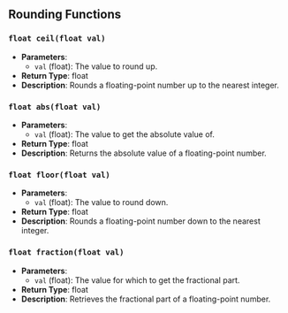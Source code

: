 ## Rounding Functions

### `float ceil(float val)`
- **Parameters**:
  - `val` (float): The value to round up.
- **Return Type**: float
- **Description**: Rounds a floating-point number up to the nearest integer.

### `float abs(float val)`
- **Parameters**:
  - `val` (float): The value to get the absolute value of.
- **Return Type**: float
- **Description**: Returns the absolute value of a floating-point number.

### `float floor(float val)`
- **Parameters**:
  - `val` (float): The value to round down.
- **Return Type**: float
- **Description**: Rounds a floating-point number down to the nearest integer.

### `float fraction(float val)`
- **Parameters**:
  - `val` (float): The value for which to get the fractional part.
- **Return Type**: float
- **Description**: Retrieves the fractional part of a floating-point number.
